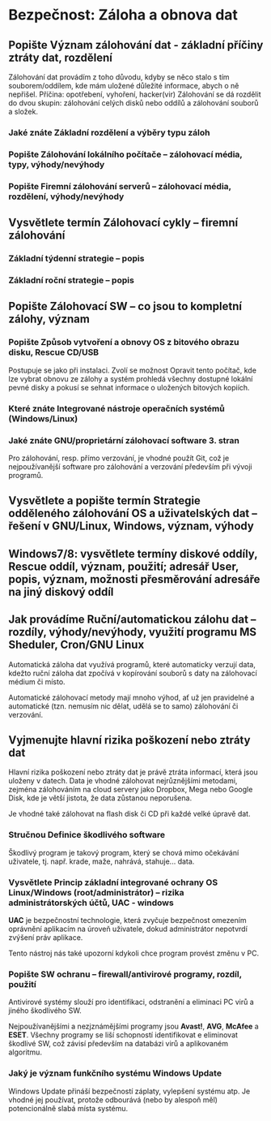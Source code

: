 # Bezpečnost: Záloha a obnova dat

## Popište Význam zálohování dat - základní příčiny ztráty dat, rozdělení

Zálohování dat provádím z toho důvodu, kdyby se něco stalo s tím souborem/oddílem, kde mám uložené důležité informace, abych o ně nepřišel. Příčina: opotřebení, vyhoření, hacker(vir) Zálohování se dá rozdělit do dvou skupin: zálohování celých disků nebo oddílů a zálohování souborů a složek.

### Jaké znáte Základní rozdělení a výběry typu záloh

### Popište Zálohování lokálního počítače – zálohovací média, typy, výhody/nevýhody 

### Popište Firemní zálohování serverů – zálohovací média, rozdělení, výhody/nevýhody

## Vysvětlete termín Zálohovací cykly – firemní zálohování 

### Základní týdenní strategie – popis   

### Základní roční strategie – popis

## Popište Zálohovací SW – co jsou to kompletní zálohy, význam

### Popište Způsob vytvoření a obnovy OS z bitového obrazu disku, Rescue CD/USB 

Postupuje se jako při instalaci. Zvolí se možnost Opravit tento počítač, kde lze vybrat obnovu ze zálohy a systém prohledá všechny dostupné lokální pevné disky a pokusí se sehnat informace o uložených bitových kopiích.

### Které znáte Integrované nástroje operačních systémů (Windows/Linux)  

### Jaké znáte GNU/proprietární zálohovací software 3. stran 

Pro zálohování, resp. přímo verzování, je vhodné použít Git, což je nejpoužívanější software pro zálohování a verzování především při vývoji programů.

## Vysvětlete a popište termín Strategie odděleného zálohování OS a uživatelských dat – řešení v GNU/Linux, Windows, význam, výhody

## Windows7/8: vysvětlete termíny diskové oddíly, Rescue oddíl, význam, použití; adresář User, popis, význam, možnosti přesměrování adresáře na jiný diskový oddíl 

## Jak provádíme Ruční/automatickou zálohu dat – rozdíly, výhody/nevýhody, využití programu MS Sheduler, Cron/GNU Linux

Automatická záloha dat využívá programů, které automaticky verzují data, kdežto ruční záloha dat zpočívá v kopírování souborů s daty na zálohovací médium či místo.

Automatické zálohovací metody mají mnoho výhod, ať už jen pravidelné a automatické (tzn. nemusím nic dělat, udělá se to samo) zálohování či verzování.

## Vyjmenujte hlavní rizika poškození nebo ztráty dat

Hlavní rizika poškození nebo ztráty dat je právě ztráta informací, která jsou uloženy v datech. Data je vhodné zálohovat nejrůznějšími metodami, zejména zálohováním na cloud servery jako Dropbox, Mega nebo Google Disk, kde je větší jistota, že data zůstanou neporušena. 

Je vhodné také zálohovat na flash disk či CD při každé velké úpravě dat.

### Stručnou Definice škodlivého software

Škodlivý program je takový program, který se chová mimo očekávání uživatele, tj. např. krade, maže, nahrává, stahuje... data.

### Vysvětlete Princip základní integrované ochrany OS Linux/Windows (root/administrátor) – rizika administrátorských účtů, UAC - windows

**UAC** je bezpečnostní technologie, která zvyčuje bezpečnost omezením oprávnění aplikacím na úroveň uživatele, dokud administrátor nepotvrdí zvýšení práv aplikace. 

Tento nástroj nás také upozorní kdykoli chce program provést změnu v PC.

### Popište SW ochranu – firewall/antivirové programy, rozdíl, použití

Antivirové systémy slouží pro identifikaci, odstranění a eliminaci PC virů a jiného škodlivého SW.

Nejpoužívanějšími a nezjznámějšími programy jsou **Avast!**, **AVG**, **McAfee** a **ESET**. Všechny programy se liší schopností identifikovat e eliminovat škodlivé SW, což závisí především na databázi virů a aplikovaném algoritmu.

### Jaký je význam funkčního systému Windows Update

Windows Update přináší bezpečností záplaty, vylepšení systému atp. Je vhodné jej používat, protože odbourává (nebo by alespoň měl) potencionálně slabá místa systému.
